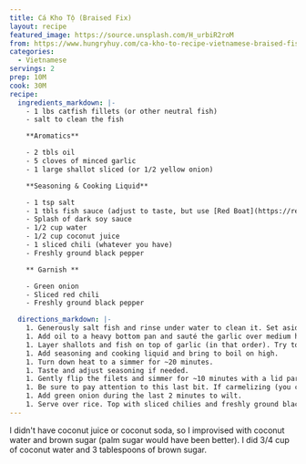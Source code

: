 ```yaml
---
title: Cá Kho Tộ (Braised Fix)
layout: recipe
featured_image: https://source.unsplash.com/H_urbiR2roM
from: https://www.hungryhuy.com/ca-kho-to-recipe-vietnamese-braised-fish/
categories:
  - Vietnamese
servings: 2
prep: 10M
cook: 30M
recipe:
  ingredients_markdown: |-
    - 1 lbs catfish fillets (or other neutral fish)
    - salt to clean the fish

    **Aromatics**

    - 2 tbls oil
    - 5 cloves of minced garlic
    - 1 large shallot sliced (or 1/2 yellow onion)

    **Seasoning & Cooking Liquid**

    - 1 tsp salt
    - 1 tbls fish sauce (adjust to taste, but use [Red Boat](https://redboatfishsauce.com/)! )
    - Splash of dark soy sauce
    - 1/2 cup water
    - 1/2 cup coconut juice
    - 1 sliced chili (whatever you have)
    - Freshly ground black pepper

    ** Garnish **

    - Green onion
    - Sliced red chili
    - Freshly ground black pepper

  directions_markdown: |-
    1. Generously salt fish and rinse under water to clean it. Set aside to try. If using a fish other than catfish (any clean fish will work), you can generally skip this step, but the salt on catfish step helps reduce the "slime" the forms on catfish.
    1. Add oil to a heavy bottom pan and sauté the garlic over medium heat until lightly toasted.
    1. Layer shallots and fish on top of garlic (in that order). Try to evenly space the fish.
    1. Add seasoning and cooking liquid and bring to boil on high.
    1. Turn down heat to a simmer for ~20 minutes.
    1. Taste and adjust seasoning if needed.
    1. Gently flip the filets and simmer for ~10 minutes with a lid partially covering the pan.
    1. Be sure to pay attention to this last bit. If carmelizing (you can also just poach this) this is the part where it can burn. Just pay attention and spoon sauce over the fish if needed.
    1. Add green onion during the last 2 minutes to wilt.
    1. Serve over rice. Top with sliced chilies and freshly ground black pepper.
---
```


I didn't have coconut juice or coconut soda, so I improvised with coconut water and brown sugar (palm sugar would have been better). I did 3/4 cup of coconut water and 3 tablespoons of brown sugar.
